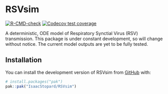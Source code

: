 
<!-- README.md is generated from README.Rmd. Please edit that file -->

# RSVsim

<!-- badges: start -->

[![R-CMD-check](https://github.com/IsaacStopard/RSVsim/actions/workflows/R-CMD-check.yaml/badge.svg)](https://github.com/IsaacStopard/RSVsim/actions/workflows/R-CMD-check.yaml)
[![Codecov test
coverage](https://codecov.io/gh/IsaacStopard/RSVsim/graph/badge.svg)](https://app.codecov.io/gh/IsaacStopard/RSVsim)
<!-- badges: end -->

A deterministic, ODE model of Respiratory Synctial Virus (RSV)
transmission. This package is under constant development, so will change
without notice. The current model outputs are yet to be fully tested.

## Installation

You can install the development version of RSVsim from
[GitHub](https://github.com/) with:

``` r
# install.packages("pak")
pak::pak("IsaacStopard/RSVsim")
```
